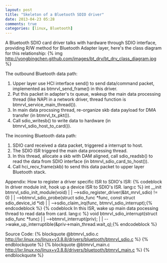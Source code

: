 ```yaml
---
layout: post
title: "Skeleton of a Bluetooth SDIO driver"
date: 2013-04-23 05:28
comments: true
categories: [linux, Bluetooth] 
---
```


A Bluetooth SDIO card driver talks with hardware through SDIO interface, providing R/W method for Bluetooth Adapter layer, here's the class diagram for this relationship:
{% img http://yongbingchen.github.com/images/bt_drv/bt_drv_class_diagram.jpg  %}

The outbound Bluetooth data path:

1. Upper layer use HCI interface send() to send data/command packet, implemented as btmrvl_send_frame() in this driver.
2. Put this packet in adapter's tx queue, wakeup the main data processing thread (like NAPI in a network driver, thread function is btmrvl_service_main_thread()).
3. In main data procssing thread, re-organize skb data payload for DMA transfer (in btmrvl_tx_pkt()).
4. Call sdio_writesb() to write data to hardware (in btmrvl_sdio_host_to_card()).

The incoming Bluetooth data path:

1. SDIO card received a data packet, triggered a interrupt to host.
2. The SDIO ISR triggred the main data processing thread.
3. In this thread, allocate a skb with DAM aligned, call sdio_readsb() to read the data from SDIO interface (in btmrvl_sdio_card_to_host()).
4. Call hci_recv_frame(skb) to send this data packet to upper layer Bluetooth stack.

Appendix: How to register a driver specific ISR to SDIO's ISR:
{% codeblock In driver module init, hook up a device ISR to SDIO's ISR. lang:c %}
    int __init btmrvl_sdio_init_module(void)
    |
    |
    -->sdio_register_driver(&bt_mrvl_sdio) != 0) 
    	|
    	|
    	-->btmrvl_sdio_probe(struct sdio_func *func, const struct sdio_device_id *id)
    		|
    		|
    		-->sdio_claim_irq(func, btmrvl_sdio_interrupt);{% endcodeblock %}
{% codeblock In this ISR, wake up main data pocessing thread to read data from card. lang:c %}
    void btmrvl_sdio_interrupt(struct sdio_func *func)
    |
    |
    -->btmrvl_interrupt(priv);
    	|
    	|
    	-->wake_up_interruptible(&priv->main_thread.wait_q);{% endcodeblock %}

Source Code:
{% blockquote @btmrvl_sdio.c http://lxr.linux.no/linux+v3.8.8/drivers/bluetooth/btmrvl_sdio.c %}
{% endblockquote %}
{% blockquote @btmrvl_main.c http://lxr.linux.no/linux+v3.8.8/drivers/bluetooth/btmrvl_main.c %}
{% endblockquote %}
